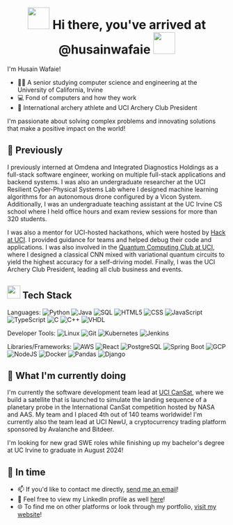 # <h1 align="center"> <img src="https://user-images.githubusercontent.com/74038190/213844263-a8897a51-32f4-4b3b-b5c2-e1528b89f6f3.png" width="50px" /> Hi there, you've arrived at @husainwafaie <img src="https://user-images.githubusercontent.com/74038190/213844263-a8897a51-32f4-4b3b-b5c2-e1528b89f6f3.png" width="50px" /> </h1>
I'm Husain Wafaie!
- 👨‍🎓 A senior studying computer science and engineering at the University of California, Irvine
- 💻 Fond of computers and how they work
- 🏹 International archery athlete and UCI Archery Club President

I'm passionate about solving complex problems and innovating solutions that make a positive impact on the world!
<!--
**husainwafaie/husainwafaie** is a ✨ _special_ ✨ repository because its `README.md` (this file) appears on your GitHub profile.

Here are some ideas to get you started:

- 🔭 I’m currently working on ...
- 🌱 I’m currently learning ...
- 👯 I’m looking to collaborate on ...
- 🤔 I’m looking for help with ...
- 💬 Ask me about ...
- 📫 How to reach me: ...
- 😄 Pronouns: ...
- ⚡ Fun fact: ...
 🌟 Previously
- 🚀 What I'm currently doing
-->

## 🌟 Previously
I previously interned at Omdena and Integrated Diagnostics Holdings as a full-stack software engineer, working on multiple full-stack applications and backend systems. I was also an undergraduate researcher at the UCI Resilient Cyber-Physical Systems Lab where I designed machine learning algorithms for an autonomous drone configured by a Vicon System. Additionally, I was an undergraduate teaching assistant at the UC Irvine CS school where I held office hours and exam review sessions for more than 320 students.

I was also a mentor for UCI-hosted hackathons, which were hosted by <a href="https://hack.ics.uci.edu/" target="_blank">Hack at UCI</a>. I provided guidance for teams and helped debug their code and applications. I was also involved in the <a href="https://www.qc-uci.club/" target="_blank">Quantum Computing Club at UCI</a>, where I designed a classical CNN mixed with variational quantum circuits to yield the highest accuracy for a self-driving model. Finally, I was the UCI Archery Club President, leading all club business and events.

## <img src="https://user-images.githubusercontent.com/74038190/212284087-bbe7e430-757e-4901-90bf-4cd2ce3e1852.gif" width="30px"/> <space> Tech Stack

Languages: 
![Python](https://img.shields.io/badge/python-%233776AB.svg?style=for-the-badge&logo=python&logoColor=white) 
![Java](https://img.shields.io/badge/java-%23ED8B00.svg?style=for-the-badge&logo=java&logoColor=white) 
![SQL](https://img.shields.io/badge/sql-%2307405e.svg?style=for-the-badge&logo=sql&logoColor=white) 
![HTML5](https://img.shields.io/badge/html5-%23E34F26.svg?style=for-the-badge&logo=html5&logoColor=white) 
![CSS](https://img.shields.io/badge/css-%231572B6.svg?style=for-the-badge&logo=css3&logoColor=white) 
![JavaScript](https://img.shields.io/badge/javascript-%23323330.svg?style=for-the-badge&logo=javascript&logoColor=%23F7DF1E) 
![TypeScript](https://img.shields.io/badge/TypeScript-3178C6?logo=typescript&logoColor=FFF&style=for-the-badge)
![C](https://img.shields.io/badge/C-00599C?style=for-the-badge&logo=c&logoColor=white) 
![C++](https://img.shields.io/badge/C++-00599C?logo=cplusplus&logoColor=FFF&style=for-the-badge)
![VHDL](https://img.shields.io/badge/VHDL-%234C709D.svg?style=for-the-badge&logo=V&logoColor=white)

Developer Tools: 
![Linux](https://img.shields.io/badge/Linux-FF6C37?style=for-the-badge&logo=linux&logoColor=black) 
![Git](https://img.shields.io/badge/git-%23F05033.svg?style=for-the-badge&logo=git&logoColor=white)
![Kubernetes](https://img.shields.io/badge/Kubernetes-%230db7ed?style=for-the-badge&logo=kubernetes&logoColor=white) 
![Jenkins](https://img.shields.io/badge/Jenkins-F2C811?style=for-the-badge&logo=jenkins&logoColor=black) 

Libraries/Frameworks: 
![AWS](https://img.shields.io/badge/AWS-%23232F3E.svg?style=for-the-badge&logo=amazon-aws&logoColor=white) 
![React](https://img.shields.io/badge/React-61DAFB?logo=react&logoColor=282C34&style=for-the-badge)
![PostgreSQL](https://img.shields.io/badge/PostgreSQL-316192?style=for-the-badge&logo=postgresql&logoColor=white) 
![Spring Boot](https://img.shields.io/badge/Spring_Boot-F2F4F9?style=for-the-badge&logo=spring-boot) 
![GCP](https://img.shields.io/badge/GCP-%230db7ed.svg?style=for-the-badge&logo=gcp&logoColor=white) 
![NodeJS](https://img.shields.io/badge/node.js-6DA55F?style=for-the-badge&logo=node.js&logoColor=white) 
![Docker](https://img.shields.io/badge/docker-%230db7ed.svg?style=for-the-badge&logo=docker&logoColor=white) 
![Pandas](https://img.shields.io/badge/Pandas-150458?logo=pandas&logoColor=FFF&style=for-the-badge)
![Django](https://img.shields.io/badge/django-%233776AB.svg?style=for-the-badge&logo=django&logoColor=white) 

## 🚀 What I'm currently doing
I'm currently the software development team lead at <a href="https://ucicansat.github.io/web/" target="_blank">UCI CanSat</a>, where we build a satellite that is launched to simulate the landing sequence of a planetary probe in the International CanSat competition hosted by NASA and AAS. My team and I placed 4th out of 140 teams worldwide! I'm currently also the team lead at UCI NewU, a cryptocurrency trading platform sponsored by Avalanche and Bitdeer.

I'm looking for new grad SWE roles while finishing up my bachelor's degree at UC Irvine to graduate in August 2024!
## 💭 In time 
- 📫 If you'd like to contact me directly, <a href="mailto:husainwafaie@gmail.com" target="_blank">send me an email</a>!
- 👔 Feel free to view my LinkedIn profile as well <a href="https://www.linkedin.com/in/husain-wafaie/" target="_blank">here</a>!
- 🌐 To find me on other platforms or look through my portfolio, <a href="https://www.husainwafaie.com/" target="_blank">visit my website</a>!
